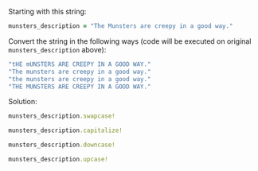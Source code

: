 Starting with this string:
```rb
munsters_description = "The Munsters are creepy in a good way."
```
Convert the string in the following ways (code will be executed on original `munsters_description` above):
```rb
"tHE mUNSTERS ARE CREEPY IN A GOOD WAY."
"The munsters are creepy in a good way."
"the munsters are creepy in a good way."
"THE MUNSTERS ARE CREEPY IN A GOOD WAY."
```

Solution:
```rb
munsters_description.swapcase!

munsters_description.capitalize!

munsters_description.downcase!

munsters_description.upcase!
```

